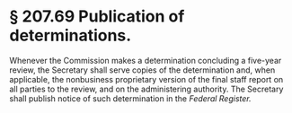 # § 207.69   Publication of determinations.

Whenever the Commission makes a determination concluding a five-year review, the Secretary shall serve copies of the determination and, when applicable, the nonbusiness proprietary version of the final staff report on all parties to the review, and on the administering authority. The Secretary shall publish notice of such determination in the _Federal Register._

